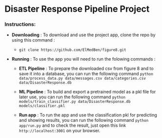 # Disaster Response Pipeline Project

### Instructions:

* **Downloading** : To download and use the project app, clone the repo by using this command : 

  * `git clone https://github.com/ElMedBen/figure8.git`

* **Running** : To use the app you will need to run the folowing commands : 

  * **ETL Pipeline** : To prepare the downloaded csv from figure 8 and to save it into a database, you can run the following command `python data/process_data.py data/messages.csv data/categories.csv data/DisasterResponse.db`

  * **ML Pipeline** : To build and export a pretrained model as a pkl file for later use, you can run the following command `python models/train_classifier.py data/DisasterResponse.db models/classifier.pkl`

  * **Run app** : To run the app and use the classification pkl for predicting and showing results, you can run the following command `python app/run.py` and to check the result, just open this link `http://localhost:3001` on your browser.
